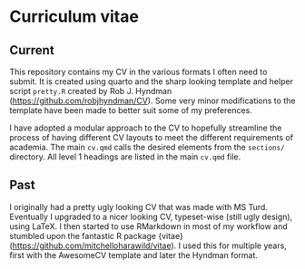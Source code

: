 # Curriculum vitae

## Current

This repository contains my CV in the various formats I often need to submit. It is created using quarto and the sharp looking template and helper script `pretty.R` created by Rob J. Hyndman (https://github.com/robjhyndman/CV). Some very minor modifications to the template have been made to better suit some of my preferences.

I have adopted a modular approach to the CV to hopefully streamline the process of having different CV layouts to meet the different requirements of academia. The main `cv.qmd` calls the desired elements from the `sections/` directory. All level 1 headings are listed in the main `cv.qmd` file.


## Past

I originally had a pretty ugly looking CV that was made with MS Turd. Eventually I upgraded to a nicer looking CV, typeset-wise (still ugly design), using LaTeX. I then started to use RMarkdown in most of my workflow and stumbled upon the fantastic R package {vitae} (https://github.com/mitchelloharawild/vitae). I used this for multiple years, first with the AwesomeCV template and later the Hyndman format.
